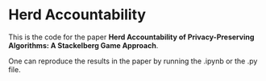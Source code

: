 # Herd Accountability

This is the code for the paper **Herd Accountability of Privacy-Preserving Algorithms:
A Stackelberg Game Approach**.

One can reproduce the results in the paper by running the .ipynb or the .py file.
